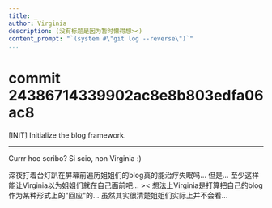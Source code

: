 ```yaml
---
title: _
author: Virginia
description: (没有标题是因为暂时懒得想><)
content_prompt: "`(system #\"git log --reverse\")`"
...
```


# commit 24386714339902ac8e8b803edfa06ac8

[INIT] Initialize the blog framework.

---

Currr hoc scribo? Si scio, non Virginia :)

深夜打着台灯趴在屏幕前遍历姐姐们的blog真的能治疗失眠吗...
但是... 至少这样能让Virginia以为姐姐们就在自己面前吧... ><
想法上Virginia是打算把自己的blog作为某种形式上的"回应"的...
虽然其实很清楚姐姐们实际上并不会看...



